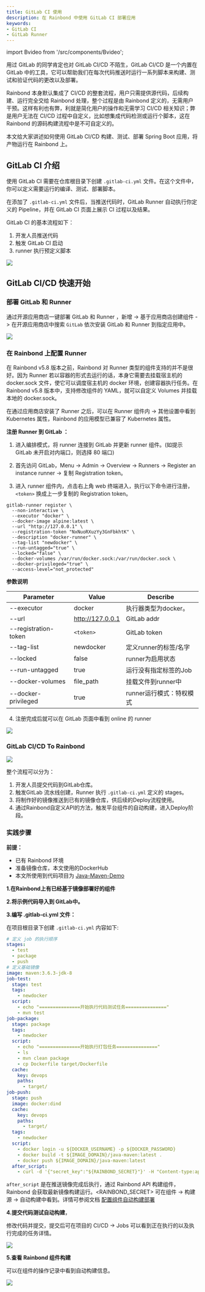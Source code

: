 ```yaml
---
title: GitLab CI 使用
description: 在 Rainbond 中使用 GitLab CI 部署应用
keywords:
- GitLab CI
- GitLab Runner
---
```


import Bvideo from '/src/components/Bvideo';

<Bvideo src="//player.bilibili.com/player.html?aid=820892498&bvid=BV1334y1f76U&cid=987870125&page=10" />

用过 GitLab 的同学肯定也对 GitLab CI/CD 不陌生，GitLab CI/CD 是一个内置在 GitLab 中的工具，它可以帮助我们在每次代码推送时运行一系列脚本来构建、测试和验证代码的更改以及部署。

Rainbond 本身默认集成了 CI/CD 的整套流程，用户只需提供源代码，后续构建、运行完全交给 Rainbond 处理，整个过程是由 Rainbond 定义的，无需用户干预。这样有利也有弊，利就是简化用户的操作和无需学习 CI/CD 相关知识；弊是用户无法在 CI/CD 过程中自定义，比如想集成代码检测或运行个脚本，这在 Rainbond 的源码构建流程中是不可自定义的。

本文给大家讲述如何使用 GitLab CI/CD 构建、测试、部署 Spring Boot 应用，将产物运行在 Rainbond 上。



## GitLab CI 介绍

使用 GitLab CI 需要在仓库根目录下创建 `.gitlab-ci.yml` 文件。在这个文件中，你可以定义需要运行的编译、测试、部署脚本。

在添加了 `.gitlab-ci.yml` 文件后，当推送代码时，GitLab Runner 自动执行你定义的 Pipeline，并在 GitLab CI 页面上展示 CI 过程以及结果。

GitLab CI 的基本流程如下：

1. 开发人员推送代码
2. 触发 GitLab CI 启动
3. runner 执行预定义脚本

![](https://static.goodrain.com/wechat/gitlabci/1.png)

## GitLab CI/CD 快速开始

### 部署 GitLab 和 Runner

通过开源应用商店一键部署 GitLab 和 Runner ，新增 -> 基于应用商店创建组件 -> 在开源应用商店中搜索 `GitLab` 依次安装 GitLab 和 Runner 到指定应用中。

![](https://static.goodrain.com/wechat/gitlabci/2.png)

### 在 Rainbond 上配置 Runner

在 Rainbond v5.8 版本之前，Rainbond 对 Runner 类型的组件支持的并不是很好。因为 Runner 若以容器的形式去运行的话，本身它需要去挂载宿主机的docker.sock 文件，使它可以调度宿主机的 docker 环境，创建容器执行任务。在 Rainbond v5.8 版本中，支持修改组件的 YAML，就可以自定义 Volumes 并挂载本地的 docker.sock。

在通过应用商店安装了 Runner 之后，可以在 Runner 组件内 -> 其他设置中看到 Kubernetes 属性，Rainbond 的应用模型已兼容了 Kubernetes 属性。

**注册 Runner 到 GitLab ：**

1. 进入编排模式，将 runner 连接到 GitLab 并更新 runner 组件。(如提示 GitLab 未开启对内端口，则选择 80 端口)

2. 首先访问 GitLab，Menu -> Admin -> Overview -> Runners -> Register an instance runner -> 复制 Registration token。

3. 进入 runner 组件内，点击右上角 web 终端进入，执行以下命令进行注册，`<token>` 换成上一步复制的 Registration token。

```shell
gitlab-runner register \
  --non-interactive \
  --executor "docker" \
  --docker-image alpine:latest \
  --url "http://127.0.0.1" \
  --registration-token "NxNuoRXuzYy3GnFbkhtK" \
  --description "docker-runner" \
  --tag-list "newdocker" \
  --run-untagged="true" \
  --locked="false" \
  --docker-volumes /var/run/docker.sock:/var/run/docker.sock \
  --docker-privileged="true" \
  --access-level="not_protected"
```

**参数说明**

| Parameter            | Value            | Describe                 |
| -------------------- | ---------------- | ------------------------ |
| --executor           | docker           | 执行器类型为docker。     |
| --url                | http://127.0.0.1 | GitLab addr              |
| --registration-token | `<token>`         | GitLab token             |
| --tag-list           | newdocker        | 定义runner的标签/名字    |
| --locked             | false            | runner为启用状态         |
| --run-untagged       | true             | 运行没有指定标签的Job    |
| --docker-volumes     | file_path        | 挂载文件到runner中       |
| --docker-privileged  | true             | runner运行模式：特权模式 |

4. 注册完成后就可以在 GitLab 页面中看到 online 的 runner

![](https://static.goodrain.com/wechat/gitlabci/3.png)



### GitLab CI/CD To Rainbond

![](https://static.goodrain.com/wechat/gitlabci/4.png)

整个流程可以分为：

1. 开发人员提交代码到GitLab仓库。
2. 触发GitLab 流水线创建，Runner 执行 `.gitlab-ci.yml` 定义的 stages。
3. 将制作好的镜像推送到已有的镜像仓库，供后续的Deploy流程使用。
4. 通过Rainbond自定义API的方法，触发平台组件的自动构建，进入Deploy阶段。

### 实践步骤

**前提：**

* 已有 Rainbond 环境
* 准备镜像仓库，本文使用的DockerHub
* 本文所使用到代码项目为 [Java-Maven-Demo](https://gitee.com/rainbond/java-maven-demo)

**1.在Rainbond上有已经基于镜像部署好的组件**

**2.将示例代码导入到 GitLab中。**

**3.编写 .gitlab-ci.yml 文件：**

在项目根目录下创建 `.gitlab-ci.yml` 内容如下:

```yaml
# 定义 job 的执行顺序
stages:
  - test
  - package
  - push
# 定义基础镜像
image: maven:3.6.3-jdk-8
job-test:
  stage: test
  tags: 
    - newdocker
  script:
    - echo "===============开始执行代码测试任务==============="
    - mvn test
job-package:
  stage: package
  tags: 
    - newdocker
  script:
    - echo "===============开始执行打包任务==============="
    - ls
    - mvn clean package
    - cp Dockerfile target/Dockerfile
  cache:
    key: devops
    paths:
      - target/ 
job-push:
  stage: push
  image: docker:dind
  cache:
    key: devops
    paths:
      - target/
  tags:
    - newdocker
  script:
    - docker login -u ${DOCKER_USERNAME} -p ${DOCKER_PASSWORD}
    - docker build -t ${IMAGE_DOMAIN}/java-maven:latest .
    - docker push ${IMAGE_DOMAIN}/java-maven:latest
  after_script:  
    - curl -d '{"secret_key":"${RAINBOND_SECRET}"}' -H "Content-type:application/json" -X POST http://${RAINBOND_IP}:7070/console/custom/deploy/3321861bcadf0789af71898f23e8e740
```

`after_script` 是在推送镜像完成后执行，通过 Rainbond API 构建组件，Rainbond 会获取最新镜像构建运行。\<RAINBOND_SECRET> 可在组件 -> 构建源 -> 自动构建中看到。详情可参阅文档 [配置组件自动构建部署](/docs/devops/continuous-deploy/auto-build)

**4.提交代码测试自动构建**，

修改代码并提交，提交后可在项目的 CI/CD -> Jobs 可以看到正在执行的以及执行完成的任务详情。

![](https://static.goodrain.com/wechat/gitlabci/5.png)

**5.查看 Rainbond 组件构建**

可以在组件的操作记录中看到自动构建信息。

![](https://static.goodrain.com/wechat/gitlabci/6.png)

